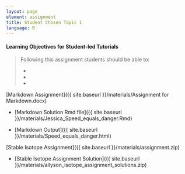 ```yaml
---
layout: page
element: assignment
title: Student Chosen Topic 1
language: R
---
```


#### Learning Objectives for Student-led Tutorials

> Following this assignment students should be able to:
>
> -
> -
> -

[Markdown Assignment]({{ site.baseurl }}/materials/Assignment for Markdown.docx)

  * [Markdown Solution Rmd file]({{ site.baseurl }}/materials/Jessica_Speed_equals_danger.Rmd)

  * [Markdown Output]({{ site.baseurl }}/materials/Speed_equals_danger.html)

[Stable Isotope Assignment]({{ site.baseurl }}/materials/assignment.zip)

  * [Stable Isotope Assignment Solution]({{ site.baseurl }}/materials/allyson_isotope_assignment_solutions.zip)

